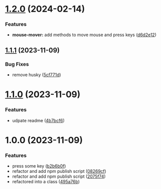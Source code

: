 # [1.2.0](https://github.com/wajeht/mouse/compare/v1.1.1...v1.2.0) (2024-02-14)


### Features

* **mouse-mover:** add methods to move mouse and press keys ([d6d2e12](https://github.com/wajeht/mouse/commit/d6d2e121c3f01ca224fa1874b745a0ea93977b00))

## [1.1.1](https://github.com/wajeht/mouse/compare/v1.1.0...v1.1.1) (2023-11-09)

### Bug Fixes

- remove husky ([5cf771d](https://github.com/wajeht/mouse/commit/5cf771de1da8382dc2ed593fa18eeb9d44b61295))

# [1.1.0](https://github.com/wajeht/mouse/compare/v1.0.0...v1.1.0) (2023-11-09)

### Features

- udpate readme ([4b7bcf6](https://github.com/wajeht/mouse/commit/4b7bcf6492c4d9c66ac5d33b25428e712e638acf))

# 1.0.0 (2023-11-09)

### Features

- press some key ([b2b6b0f](https://github.com/wajeht/mouse/commit/b2b6b0f8cd499898a8aa64fd70691aacf2308a2b))
- refactor and add npm publish script ([08269cf](https://github.com/wajeht/mouse/commit/08269cfa1ba9570de639c60c9db0b72cfa635b8f))
- refactor and add npm publish script ([2075f74](https://github.com/wajeht/mouse/commit/2075f74f98304751fd586829cfe254ecfb5ca161))
- refactored into a class ([495a76b](https://github.com/wajeht/mouse/commit/495a76be02f9c4ec5372728fc8d69dc114285aee))
